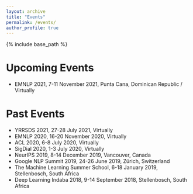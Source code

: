 ```yaml
---
layout: archive
title: "Events"
permalink: /events/
author_profile: true
---
```


{% include base_path %}

Upcoming Events
======
* EMNLP 2021, 7-11 November 2021, Punta Cana, Dominican Republic / Virtually

Past Events
======
* YRRSDS 2021, 27-28 July 2021, Virtually
* EMNLP 2020, 16-20 November 2020, Virtually
* ACL 2020, 6-8 July 2020, Virtually
* SigDial 2020, 1-3 July 2020, Virtually
* NeurIPS 2019, 8-14 December 2019, Vancouver, Canada
* Google NLP Summit 2019, 24-26 June 2019, Zürich, Switzerland
* The Machine Learning Summer School, 6-18 January 2019, Stellenbosch, South Africa
* Deep Learning Indaba 2018, 9-14 September 2018, Stellenbosch, South Africa

